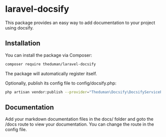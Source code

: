 # laravel-docsify

This package provides an easy way to add documentation to your project using docsify.

## Installation

You can install the package via Composer:

```bash
composer require theduman/laravel-docsify
```

The package will automatically register itself.

Optionally, publish its config file to config/docsify.php:

```bash
php artisan vendor:publish --provider="Theduman\Docsify\DocsifyServiceProvider"
```

## Documentation

Add your markdown documentation files in the docs/ folder and goto the /docs route to view your documentation.  You can change the route in the config file.